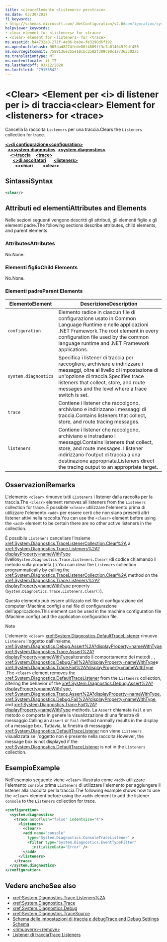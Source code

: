 ```yaml
---
title: <clear>Elemento <listeners> per<trace>
ms.date: 03/30/2017
f1_keywords:
- http://schemas.microsoft.com/.NetConfiguration/v2.0#configuration/system.diagnostics/trace/listeners/clear
helpviewer_keywords:
- clear element for <listeners> for <trace>
- <clear> element for <listeners> for <trace>
ms.assetid: b44732a8-271f-4a06-ba9e-fe3298d6f192
ms.openlocfilehash: 905dad8274fede80f4809ff3c7a014049f9df450
ms.sourcegitcommit: 7588136e355e10cbc2582f389c90c127363c02a5
ms.translationtype: MT
ms.contentlocale: it-IT
ms.lasthandoff: 03/12/2020
ms.locfileid: "79153542"
---
```

# <a name="clear-element-for-listeners-for-trace"></a><span data-ttu-id="97894-102">\<Clear> \<Element per \<i> di listener per i> di traccia</span><span class="sxs-lookup"><span data-stu-id="97894-102">\<clear> Element for \<listeners> for \<trace></span></span>
<span data-ttu-id="97894-103">Cancella la raccolta `Listeners` per una traccia.</span><span class="sxs-lookup"><span data-stu-id="97894-103">Clears the `Listeners` collection for trace.</span></span>  

<span data-ttu-id="97894-104">[**\<>di configurazione**](../configuration-element.md)</span><span class="sxs-lookup"><span data-stu-id="97894-104">[**\<configuration>**](../configuration-element.md)</span></span>\
<span data-ttu-id="97894-105">&nbsp;&nbsp;[**\<>system.diagnostics**](system-diagnostics-element.md)</span><span class="sxs-lookup"><span data-stu-id="97894-105">&nbsp;&nbsp;[**\<system.diagnostics>**](system-diagnostics-element.md)</span></span>\
<span data-ttu-id="97894-106">&nbsp;&nbsp;&nbsp;&nbsp;[**\<>traccia**](trace-element.md)</span><span class="sxs-lookup"><span data-stu-id="97894-106">&nbsp;&nbsp;&nbsp;&nbsp;[**\<trace>**](trace-element.md)</span></span>\
<span data-ttu-id="97894-107">&nbsp;&nbsp;&nbsp;&nbsp;&nbsp;&nbsp;[**\<>di ascoltatori**](listeners-element-for-trace.md)</span><span class="sxs-lookup"><span data-stu-id="97894-107">&nbsp;&nbsp;&nbsp;&nbsp;&nbsp;&nbsp;[**\<listeners>**](listeners-element-for-trace.md)</span></span>\
<span data-ttu-id="97894-108">&nbsp;&nbsp;&nbsp;&nbsp;&nbsp;&nbsp;&nbsp;&nbsp;**\<>chiari**</span><span class="sxs-lookup"><span data-stu-id="97894-108">&nbsp;&nbsp;&nbsp;&nbsp;&nbsp;&nbsp;&nbsp;&nbsp;**\<clear>**</span></span>

## <a name="syntax"></a><span data-ttu-id="97894-109">Sintassi</span><span class="sxs-lookup"><span data-stu-id="97894-109">Syntax</span></span>  
  
```xml  
<clear/>  
```  
  
## <a name="attributes-and-elements"></a><span data-ttu-id="97894-110">Attributi ed elementi</span><span class="sxs-lookup"><span data-stu-id="97894-110">Attributes and Elements</span></span>  
 <span data-ttu-id="97894-111">Nelle sezioni seguenti vengono descritti gli attributi, gli elementi figlio e gli elementi padre.</span><span class="sxs-lookup"><span data-stu-id="97894-111">The following sections describe attributes, child elements, and parent elements.</span></span>  
  
### <a name="attributes"></a><span data-ttu-id="97894-112">Attributes</span><span class="sxs-lookup"><span data-stu-id="97894-112">Attributes</span></span>  
 <span data-ttu-id="97894-113">No.</span><span class="sxs-lookup"><span data-stu-id="97894-113">None.</span></span>  
  
### <a name="child-elements"></a><span data-ttu-id="97894-114">Elementi figlio</span><span class="sxs-lookup"><span data-stu-id="97894-114">Child Elements</span></span>  
 <span data-ttu-id="97894-115">No.</span><span class="sxs-lookup"><span data-stu-id="97894-115">None.</span></span>  
  
### <a name="parent-elements"></a><span data-ttu-id="97894-116">Elementi padre</span><span class="sxs-lookup"><span data-stu-id="97894-116">Parent Elements</span></span>  
  
|<span data-ttu-id="97894-117">Elemento</span><span class="sxs-lookup"><span data-stu-id="97894-117">Element</span></span>|<span data-ttu-id="97894-118">Descrizione</span><span class="sxs-lookup"><span data-stu-id="97894-118">Description</span></span>|  
|-------------|-----------------|  
|`configuration`|<span data-ttu-id="97894-119">Elemento radice in ciascun file di configurazione usato in Common Language Runtime e nelle applicazioni .NET Framework.</span><span class="sxs-lookup"><span data-stu-id="97894-119">The root element in every configuration file used by the common language runtime and .NET Framework applications.</span></span>|  
|`system.diagnostics`|<span data-ttu-id="97894-120">Specifica i listener di traccia per raccogliere, archiviare e indirizzare i messaggi, oltre al livello di impostazione di un'opzione di traccia.</span><span class="sxs-lookup"><span data-stu-id="97894-120">Specifies trace listeners that collect, store, and route messages and the level where a trace switch is set.</span></span>|  
|`trace`|<span data-ttu-id="97894-121">Contiene i listener che raccolgono, archiviano e indirizzano i messaggi di traccia.</span><span class="sxs-lookup"><span data-stu-id="97894-121">Contains listeners that collect, store, and route tracing messages.</span></span>|  
|`listeners`|<span data-ttu-id="97894-122">Contiene i listener che raccolgono, archiviano e instradano i messaggi.</span><span class="sxs-lookup"><span data-stu-id="97894-122">Contains listeners that collect, store, and route messages.</span></span> <span data-ttu-id="97894-123">I listener indirizzano l'output di traccia a una destinazione appropriata.</span><span class="sxs-lookup"><span data-stu-id="97894-123">Listeners direct the tracing output to an appropriate target.</span></span>|  
  
## <a name="remarks"></a><span data-ttu-id="97894-124">Osservazioni</span><span class="sxs-lookup"><span data-stu-id="97894-124">Remarks</span></span>  
 <span data-ttu-id="97894-125">L'elemento `<clear>` rimuove tutti `Listeners` i listener dalla raccolta per la traccia.</span><span class="sxs-lookup"><span data-stu-id="97894-125">The `<clear>` element removes all listeners from the `Listeners` collection for trace.</span></span> <span data-ttu-id="97894-126">È possibile `<clear>` utilizzare l'elemento prima di utilizzare l'elemento `<add>` per essere certi che non siano presenti altri listener attivi nella raccolta.</span><span class="sxs-lookup"><span data-stu-id="97894-126">You can use the `<clear>` element before using the `<add>` element to be certain there are no other active listeners in the collection.</span></span>  
  
 <span data-ttu-id="97894-127">È possibile `Listeners` cancellare l'insieme <xref:System.Diagnostics.TraceListenerCollection.Clear%2A> a <xref:System.Diagnostics.Trace.Listeners%2A?displayProperty=nameWithType> livello`System.Diagnostics.Trace.Listeners.Clear()`di codice chiamando il metodo sulla proprietà ( ).</span><span class="sxs-lookup"><span data-stu-id="97894-127">You can clear the `Listeners` collection programmatically by calling the <xref:System.Diagnostics.TraceListenerCollection.Clear%2A> method on the <xref:System.Diagnostics.Trace.Listeners%2A?displayProperty=nameWithType> property (`System.Diagnostics.Trace.Listeners.Clear()`).</span></span>  
  
 <span data-ttu-id="97894-128">Questo elemento può essere utilizzato nel file di configurazione del computer (Machine.config) e nel file di configurazione dell'applicazione.</span><span class="sxs-lookup"><span data-stu-id="97894-128">This element can be used in the machine configuration file (Machine.config) and the application configuration file.</span></span>  
  
> [!NOTE]
> <span data-ttu-id="97894-129">L'elemento `<clear>` <xref:System.Diagnostics.DefaultTraceListener> rimuove `Listeners` l'oggetto dall'insieme, <xref:System.Diagnostics.Debug.Assert%2A?displayProperty=nameWithType> <xref:System.Diagnostics.Trace.Assert%2A?displayProperty=nameWithType>alterando il comportamento dei metodi , , <xref:System.Diagnostics.Debug.Fail%2A?displayProperty=nameWithType>e <xref:System.Diagnostics.Trace.Fail%2A?displayProperty=nameWithType> .</span><span class="sxs-lookup"><span data-stu-id="97894-129">The `<clear>` element removes the <xref:System.Diagnostics.DefaultTraceListener> from the `Listeners` collection, altering the behavior of the <xref:System.Diagnostics.Debug.Assert%2A?displayProperty=nameWithType>, <xref:System.Diagnostics.Trace.Assert%2A?displayProperty=nameWithType>, <xref:System.Diagnostics.Debug.Fail%2A?displayProperty=nameWithType>, and <xref:System.Diagnostics.Trace.Fail%2A?displayProperty=nameWithType> methods.</span></span> <span data-ttu-id="97894-130">La `Assert` chiamata `Fail` a un metodo o comporta in genere la visualizzazione di una finestra di messaggio.</span><span class="sxs-lookup"><span data-stu-id="97894-130">Calling an `Assert` or `Fail` method normally results in the display of a message box.</span></span> <span data-ttu-id="97894-131">Tuttavia, la finestra di messaggio <xref:System.Diagnostics.DefaultTraceListener> non viene `Listeners` visualizzata se l'oggetto non è presente nella raccolta.</span><span class="sxs-lookup"><span data-stu-id="97894-131">However, the message box is not displayed if the <xref:System.Diagnostics.DefaultTraceListener> is not in the `Listeners` collection.</span></span>  
  
## <a name="example"></a><span data-ttu-id="97894-132">Esempio</span><span class="sxs-lookup"><span data-stu-id="97894-132">Example</span></span>  
 <span data-ttu-id="97894-133">Nell'esempio seguente viene `<clear>` illustrato come `<add>` utilizzare l'elemento `console` prima `Listeners` di utilizzare l'elemento per aggiungere il listener alla raccolta per la traccia.</span><span class="sxs-lookup"><span data-stu-id="97894-133">The following example shows how to use the `<clear>` element before using the `<add>` element to add the listener `console` to the `Listeners` collection for trace.</span></span>  
  
```xml  
<configuration>  
  <system.diagnostics>  
    <trace autoflush="false" indentsize="4">  
      <listeners>  
        <clear/>  
        <add name="console"
          type="System.Diagnostics.ConsoleTraceListener" >  
          <filter type="System.Diagnostics.EventTypeFilter"
            initializeData="Error" />  
        </add>  
      </listeners>  
    </trace>  
  </system.diagnostics>  
</configuration>
```  
  
## <a name="see-also"></a><span data-ttu-id="97894-134">Vedere anche</span><span class="sxs-lookup"><span data-stu-id="97894-134">See also</span></span>

- <xref:System.Diagnostics.Trace.Listeners%2A>
- <xref:System.Diagnostics.Trace>
- <xref:System.Diagnostics.Debug>
- <xref:System.Diagnostics.TraceSource>
- [<span data-ttu-id="97894-135">Schema delle impostazioni di traccia e debug</span><span class="sxs-lookup"><span data-stu-id="97894-135">Trace and Debug Settings Schema</span></span>](index.md)
- [<span data-ttu-id="97894-136">\<rimuovere></span><span class="sxs-lookup"><span data-stu-id="97894-136">\<remove></span></span>](remove-element-for-listeners-for-trace.md)
- [<span data-ttu-id="97894-137">Listener di traccia</span><span class="sxs-lookup"><span data-stu-id="97894-137">Trace Listeners</span></span>](../../../debug-trace-profile/trace-listeners.md)

